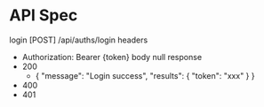 # API Spec
login
[POST] /api/auths/login
headers
- Authorization: Bearer {token}
body null
response
- 200 
  - {
    "message": "Login success",
    "results": {
        "token": "xxx"
    }
  }
- 400
- 401
